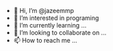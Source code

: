- 👋 Hi, I’m @jazeemmp
- 👀 I’m interested in programing
- 🌱 I’m currently learning ...
- 💞️ I’m looking to collaborate on ...
- 📫 How to reach me ...

<!---
jazeemmp/jazeemmp is a ✨ special ✨ repository because its `README.md` (this file) appears on your GitHub profile.
You can click the Preview link to take a look at your changes.
--->
